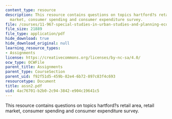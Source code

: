 ```yaml
---
content_type: resource
description: This resource contains questions on topics hartford?s retail area, retail
  market, consumer spending and consumer expenditure survey.
file: /courses/11-967-special-studies-in-urban-studies-and-planning-economic-development-planning-skills-january-iap-2007/4ac76701b2b02c943842e904c19641c5_assn2.pdf
file_size: 21889
file_type: application/pdf
hide_download: true
hide_download_original: null
learning_resource_types:
- Assignments
license: https://creativecommons.org/licenses/by-nc-sa/4.0/
ocw_type: OCWFile
parent_title: Assignments
parent_type: CourseSection
parent_uid: f92f51d5-459b-82e4-6b72-897c83f4c693
resourcetype: Document
title: assn2.pdf
uid: 4ac76701-b2b0-2c94-3842-e904c19641c5
---
```

This resource contains questions on topics hartford?s retail area, retail market, consumer spending and consumer expenditure survey.